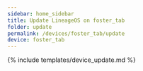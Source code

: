 ```yaml
---
sidebar: home_sidebar
title: Update LineageOS on foster_tab
folder: update
permalink: /devices/foster_tab/update
device: foster_tab
---
```

{% include templates/device_update.md %}
